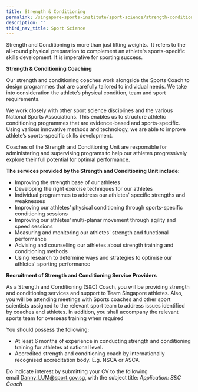 ```yaml
---
title: Strength & Conditioning
permalink: /singapore-sports-institute/sport-science/strength-conditioning/
description: ""
third_nav_title: Sport Science
---
```

Strength and Conditioning is more than just lifting weights.  It refers to the all-round physical preparation to complement an athlete's sports-specific skills development. It is imperative for sporting success.   
  
**Strength & Conditioning Coaching**

Our strength and conditioning coaches work alongside the Sports Coach to design programmes that are carefully tailored to individual needs. We take into consideration the athlete’s physical condition, team and sport requirements.  
  
We work closely with other sport science disciplines and the various National Sports Associations. This enables us to structure athletic conditioning programmes that are evidence-based and sports-specific. Using various innovative methods and technology, we are able to improve athlete’s sports-specific skills development.  
  
Coaches of the Strength and Conditioning Unit are responsible for administering and supervising programs to help our athletes progressively explore their full potential for optimal performance.   
  
**The services provided by the Strength and Conditioning Unit include:**

*   Improving the strength base of our athletes
*   Developing the right exercise techniques for our athletes
*   Individual programmes to address our athletes' specific strengths and weaknesses
*   Improving our athletes' physical conditioning through sports-specific conditioning sessions
*   Improving our athletes' multi-planar movement through agility and speed sessions
*   Measuring and monitoring our athletes' strength and functional performance
*   Advising and counselling our athletes about strength training and conditioning methods
*   Using research to determine ways and strategies to optimise our athletes' sporting performance

**Recruitment of Strength and Conditioning Service Providers**

As a Strength and Conditioning (S&C) Coach, you will be providing strength and conditioning services and support to Team Singapore athletes. Also, you will be attending meetings with Sports coaches and other sport scientists assigned to the relevant sport team to address issues identified by coaches and athletes. In addition, you shall accompany the relevant sports team for overseas training when required

You should possess the following;

*   At least 6 months of experience in conducting strength and conditioning training for athletes at national level.
*   Accredited strength and conditioning coach by internationally recognised accreditation body. E.g. NSCA or ASCA.

Do indicate interest by submitting your CV to the following email [Danny_LUM@sport.gov.sg](mailto:Danny_LUM@sport.gov.sg), with the subject title: *Application: S&C Coach*